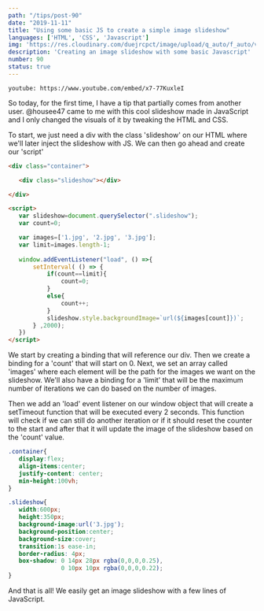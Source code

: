 ```yaml
---
path: "/tips/post-90"
date: "2019-11-11"
title: "Using some basic JS to create a simple image slideshow"
languages: ['HTML', 'CSS', 'Javascript']
img: 'https://res.cloudinary.com/duejrcpct/image/upload/q_auto/f_auto/v1587074233/tips/90-1_cbirkb.png'
description: 'Creating an image slideshow with some basic Javascript'
number: 90
status: true
---
```


`youtube: https://www.youtube.com/embed/x7-77KuxleI`

So today, for the first time, I have a tip that partially comes from another user. @housee47 came to me with this cool slideshow made in JavaScript and I only changed the visuals of it by tweaking the HTML and CSS.

To start, we just need a div with the class 'slideshow' on our HTML where we'll later inject the slideshow with JS. We can then go ahead and create our 'script'

 ```html
<div class="container">

    <div class="slideshow"></div>

</div>

<script>
    var slideshow=document.querySelector(".slideshow");
    var count=0;

    var images=['1.jpg', '2.jpg', '3.jpg'];
    var limit=images.length-1; 
    
    window.addEventListener("load", () =>{
        setInterval( () => {
            if(count==limit){
                count=0;
            }
            else{  
                count++;
            }
            slideshow.style.backgroundImage=`url(${images[count]})`;
        } ,2000);
    })
</script>
 ```

We start by creating a binding that will reference our div. Then we create a binding for a 'count' that will start on 0. Next, we set an array called 'images' where each element will be the path for the images we want on the slideshow. We'll also have a binding for a 'limit' that will be the maximum number of iterations we can do based on the number of images.

Then we add an 'load' event listener on our window object that will create a setTimeout function that will be executed every 2 seconds. This function will check if we can still do another iteration or if it should reset the counter to the start and after that it will update the image of the slideshow based on the 'count' value.

 ```css
.container{
    display:flex;
    align-items:center;
    justify-content: center;
    min-height:100vh;
}

.slideshow{
    width:600px;
    height:350px;
    background-image:url('3.jpg');
    background-position:center;
    background-size:cover;
    transition:1s ease-in;
    border-radius: 4px;
    box-shadow: 0 14px 28px rgba(0,0,0,0.25),
                0 10px 10px rgba(0,0,0,0.22);
}
 ```
  
And that is all! We easily get an image slideshow with a few lines of JavaScript.